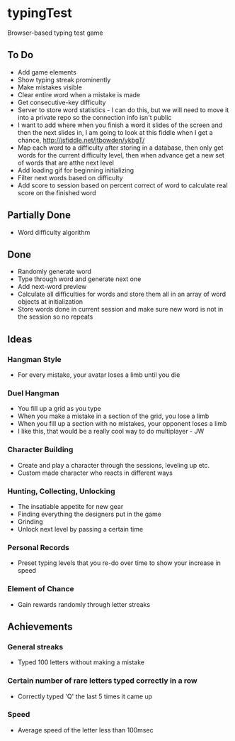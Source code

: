 typingTest
==========

Browser-based typing test game

## To Do ##
+ Add game elements
+ Show typing streak prominently
+ Make mistakes visible
+ Clear entire word when a mistake is made
+ Get consecutive-key difficulty
+ Server to store word statistics -  I can do this, but we will need to move it into a private repo so the connection info isn't public
+ I want to add where when you finish a word it slides of the screen and then the next slides in, I am going to look at this fiddle when I get a chance, http://jsfiddle.net/jtbowden/ykbgT/
+ Map each word to a difficulty after storing in a database, then only get words for the current difficulty level, then when advance get a new set of words that are atthe next level
+ Add loading gif for beginning initializing
+ Filter next words based on difficulty
+ Add score to session based on percent correct of word to calculate real score on the finished word

## Partially Done ##
+ Word difficulty algorithm


## Done ##
+ Randomly generate word
+ Type through word and generate next one
+ Add next-word preview
+ Calculate all difficulties for words and store them all in an array of word objects at initialization
+ Store words done in current session and make sure new word is not in the session so no repeats

## Ideas ##

### Hangman Style ###
+ For every mistake, your avatar loses a limb until you die
 
### Duel Hangman ###
+ You fill up a grid as you type
+ When you make a mistake in a section of the grid, you lose a limb
+ When you fill up a section with no mistakes, your opponent loses a limb
+ I like this, that would be a really cool way to do multiplayer - JW

### Character Building ###
+ Create and play a character through the sessions, leveling up etc.
+ Custom made character who reacts in different ways

### Hunting, Collecting, Unlocking ###
+ The insatiable appetite for new gear
+ Finding everything the designers put in the game
+ Grinding
+ Unlock next level by passing a certain time

### Personal Records ###
+ Preset typing levels that you re-do over time to show your increase in speed

### Element of Chance ###
+ Gain rewards randomly through letter streaks

## Achievements ##

### General streaks ###
+ Typed 100 letters without making a mistake

### Certain number of rare letters typed correctly in a row ###
+ Correctly typed 'Q' the last 5 times it came up

### Speed ###
+ Average speed of the letter less than 100msec
